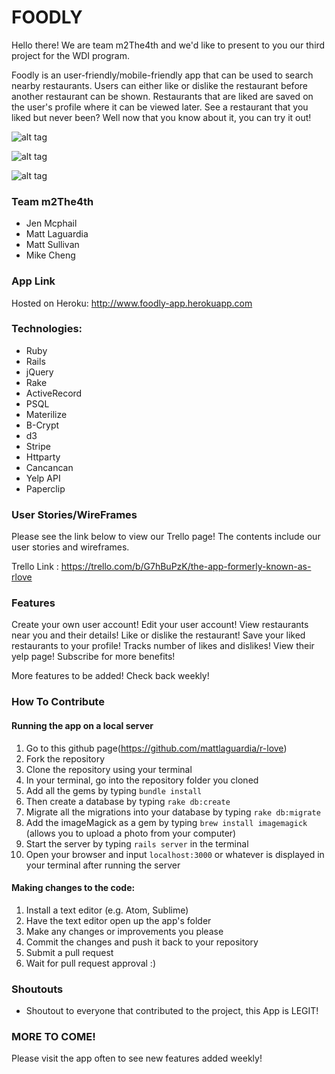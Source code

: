 # FOODLY

Hello there! We are team m2The4th and we'd like to present to you our third project for the WDI program.

Foodly is an user-friendly/mobile-friendly app that can be used to search nearby restaurants. Users can either like or dislike the restaurant before another restaurant can be shown. Restaurants that are liked are saved on the user's profile where it can be viewed later. See a restaurant that you liked but never been? Well now that you know about it, you can try it out!

![alt tag](https://s32.postimg.org/95qynelcl/Screen_Shot_2016_06_30_at_7_07_37_PM.png)

![alt tag](https://s32.postimg.org/f4zyvdrkl/Screen_Shot_2016_06_30_at_7_14_08_PM.png)

![alt tag](https://s31.postimg.org/v256bk2l7/Screen_Shot_2016_06_30_at_7_22_11_PM.png)


### Team m2The4th

- Jen Mcphail
- Matt Laguardia
- Matt Sullivan
- Mike Cheng

### App Link

Hosted on Heroku: http://www.foodly-app.herokuapp.com

### Technologies:

- Ruby
- Rails
- jQuery
- Rake
- ActiveRecord
- PSQL
- Materilize
- B-Crypt
- d3
- Stripe
- Httparty
- Cancancan
- Yelp API
- Paperclip

### User Stories/WireFrames

Please see the link below to view our Trello page! The contents include our user stories and wireframes.

Trello Link : https://trello.com/b/G7hBuPzK/the-app-formerly-known-as-rlove

### Features

Create your own user account!
Edit your user account!
View restaurants near you and their details!
Like or dislike the restaurant!
Save your liked restaurants to your profile!
Tracks number of likes and dislikes!
View their yelp page!
Subscribe for more benefits!

More features to be added! Check back weekly!

### How To Contribute

#### Running the app on a local server

1. Go to this github page(https://github.com/mattlaguardia/r-love)
2. Fork the repository
3. Clone the repository using your terminal
4. In your terminal, go into the repository folder you cloned
5. Add all the gems by typing `bundle install`
6. Then create a database by typing `rake db:create`
7. Migrate all the migrations into your database by typing `rake db:migrate`
8. Add the imageMagick as a gem by typing `brew install imagemagick` (allows you to upload a photo from your computer)
9. Start the server by typing `rails server` in the terminal
10. Open your browser and input `localhost:3000` or whatever is displayed in your terminal after running the server

#### Making changes to the code:

1. Install a text editor (e.g. Atom, Sublime)
2. Have the text editor open up the app's folder
3. Make any changes or improvements you please
4. Commit the changes and push it back to your repository
5. Submit a pull request
6. Wait for pull request approval :)

### Shoutouts

- Shoutout to everyone that contributed to the project, this App is LEGIT!

### MORE TO COME!

Please visit the app often to see new features added weekly!
